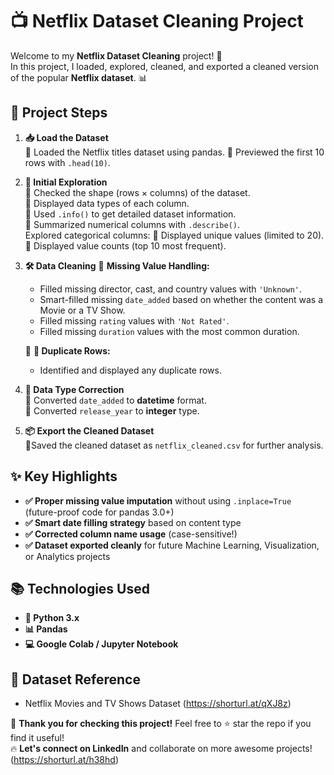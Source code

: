 # **📺 Netflix Dataset Cleaning Project**

Welcome to my **Netflix Dataset Cleaning** project! 🚀  
In this project, I loaded, explored, cleaned, and exported a cleaned version of the popular **Netflix dataset**. 📊

## **📂 Project Steps**
1. **📥 Load the Dataset**  
   🔹 Loaded the Netflix titles dataset using pandas.
   🔹 Previewed the first 10 rows with `.head(10)`.

3. **🔎 Initial Exploration**  
   🔹 Checked the shape (rows × columns) of the dataset.  
   🔹 Displayed data types of each column.  
   🔹 Used `.info()` to get detailed dataset information.  
   🔹 Summarized numerical columns with `.describe()`.  
   Explored categorical columns:
   🔹  Displayed unique values (limited to 20).
   🔹 Displayed value counts (top 10 most frequent).

4. **🛠️ Data Cleaning**
   🔹  **Missing Value Handling:**
     - Filled missing director, cast, and country values with `'Unknown'`.
     - Smart-filled missing `date_added` based on whether the content was a Movie or a TV Show.
     - Filled missing `rating` values with `'Not Rated'`.
     - Filled missing `duration` values with the most common duration.
   
   🔹  **🔄 Duplicate Rows:**
     - Identified and displayed any duplicate rows.

5. **🧹 Data Type Correction**  
   🔹 Converted `date_added` to **datetime** format.  
   🔹 Converted `release_year` to **integer** type.

6. **📦 Export the Cleaned Dataset**  
    🔹Saved the cleaned dataset as `netflix_cleaned.csv` for further analysis.

## **✨ Key Highlights**
- **✅ Proper missing value imputation** without using `.inplace=True` (future-proof code for pandas 3.0+)
- **✅ Smart date filling strategy** based on content type
- **✅ Corrected column name usage** (case-sensitive!)
- **✅ Dataset exported cleanly** for future Machine Learning, Visualization, or Analytics projects

## **📚 Technologies Used**
- **🐍 Python 3.x**
- **📊 Pandas**
- **💻 Google Colab / Jupyter Notebook**

## **📎 Dataset Reference**
- Netflix Movies and TV Shows Dataset (https://shorturl.at/qXJ8z)

🚀 **Thank you for checking this project!** Feel free to ⭐ star the repo if you find it useful!  
🔥 **Let's connect on LinkedIn** and collaborate on more awesome projects!
 (https://shorturl.at/h38hd)
